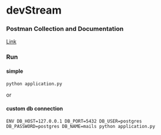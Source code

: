 # devStream

### Postman Collection and Documentation

[Link](https://www.postman.com/mail-deployment/devstream/documentation/8wg20ao/apis-emails-blocked?workspaceId=58bdc30b-4c26-4440-8bf6-df902d39d739)

### Run

#### simple

```sh
python application.py
```

or

#### custom db connection

```shell
ENV DB_HOST=127.0.0.1 DB_PORT=5432 DB_USER=postgres DB_PASSWORD=postgres DB_NAME=mails python application.py
```